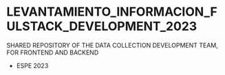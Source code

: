 # LEVANTAMIENTO_INFORMACION_FULSTACK_DEVELOPMENT_2023
SHARED REPOSITORY OF THE DATA COLLECTION DEVELOPMENT TEAM, FOR FRONTEND AND BACKEND

- ESPE 2023 